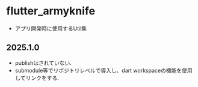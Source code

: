 # flutter_armyknife

* アプリ開発時に使用するUtil集

## 2025.1.0

* publishはされていない.
* submodule等でリポジトリレベルで導入し、dart workspaceの機能を使用してリンクをする.

